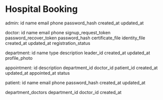 
# Hospital Booking

admin:
    id
    name
    email
    phone
    password_hash
    created_at
    updated_at

doctor:
    id
    name
    email
    phone
    signup_request_token
    password_recover_token
    password_hash
    certificate_file
    identity_file
    created_at
    updated_at
    registration_status

department:
    id
    name
    type
    description
    leader_id
    created_at
    updated_at
    profile_photo

appointment:
    id
    description
    department_id
    doctor_id
    patient_id
    created_at
    updated_at
    appointed_at
    status

patient:
   id
   name
   email
   phone
   password_hash
   created_at
   updated_at

department_doctors
   department_id
   doctor_id
   created_at
